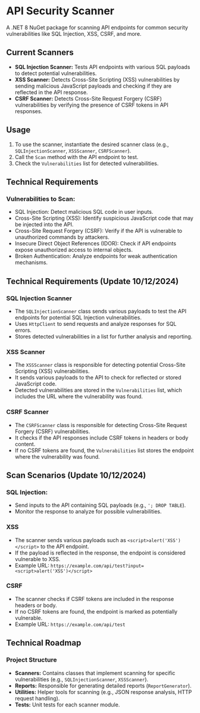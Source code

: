 # API Security Scanner
A .NET 8 NuGet package for scanning API endpoints for common security vulnerabilities like SQL Injection, XSS, CSRF, and more.

## Current Scanners
- **SQL Injection Scanner:** Tests API endpoints with various SQL payloads to detect potential vulnerabilities.
- **XSS Scanner:** Detects Cross-Site Scripting (XSS) vulnerabilities by sending malicious JavaScript payloads and checking if they are reflected in the API response.
- **CSRF Scanner:** Detects Cross-Site Request Forgery (CSRF) vulnerabilities by verifying the presence of CSRF tokens in API responses.

## Usage

1. To use the scanner, instantiate the desired scanner class (e.g., `SQLInjectionScanner`, `XSSScanner`, `CSRFScanner`).
2. Call the `Scan` method with the API endpoint to test.
3. Check the `Vulnerabilities` list for detected vulnerabilities.

## Technical Requirements

### Vulnerabilities to Scan:
- SQL Injection: Detect malicious SQL code in user inputs.
- Cross-Site Scripting (XSS): Identify suspicious JavaScript code that may be injected into the API.
- Cross-Site Request Forgery (CSRF): Verify if the API is vulnerable to unauthorized commands by attackers.
- Insecure Direct Object References (IDOR): Check if API endpoints expose unauthorized access to internal objects.
- Broken Authentication: Analyze endpoints for weak authentication mechanisms.

## Technical Requirements (Update 10/12/2024)

### SQL Injection Scanner
- The `SQLInjectionScanner` class sends various payloads to test the API endpoints for potential SQL Injection vulnerabilities.
- Uses `HttpClient` to send requests and analyze responses for SQL errors.
- Stores detected vulnerabilities in a list for further analysis and reporting.
### XSS Scanner
- The `XSSScanner` class is responsible for detecting potential Cross-Site Scripting (XSS) vulnerabilities.
- It sends various payloads to the API to check for reflected or stored JavaScript code.
- Detected vulnerabilities are stored in the `Vulnerabilities` list, which includes the URL where the vulnerability was found.

### CSRF Scanner
- The `CSRFScanner` class is responsible for detecting Cross-Site Request Forgery (CSRF) vulnerabilities.
- It checks if the API responses include CSRF tokens in headers or body content.
- If no CSRF tokens are found, the `Vulnerabilities` list stores the endpoint where the vulnerability was found.

## Scan Scenarios (Update 10/12/2024)

### SQL Injection:
- Send inputs to the API containing SQL payloads (e.g., `'; DROP TABLE`).
- Monitor the response to analyze for possible vulnerabilities.
  
### XSS
- The scanner sends various payloads such as `<script>alert('XSS')</script>` to the API endpoint.
- If the payload is reflected in the response, the endpoint is considered vulnerable to XSS.
- Example URL: `https://example.com/api/test?input=<script>alert('XSS')</script>`

### CSRF
- The scanner checks if CSRF tokens are included in the response headers or body.
- If no CSRF tokens are found, the endpoint is marked as potentially vulnerable.
- Example URL: `https://example.com/api/test`
## Technical Roadmap

### Project Structure
- **Scanners:** Contains classes that implement scanning for specific vulnerabilities (e.g., `SQLInjectionScanner`, `XSSScanner`).
- **Reports:** Responsible for generating detailed reports (`ReportGenerator`).
- **Utilities:** Helper tools for scanning (e.g., JSON response analysis, HTTP request handling).
- **Tests:** Unit tests for each scanner module.
